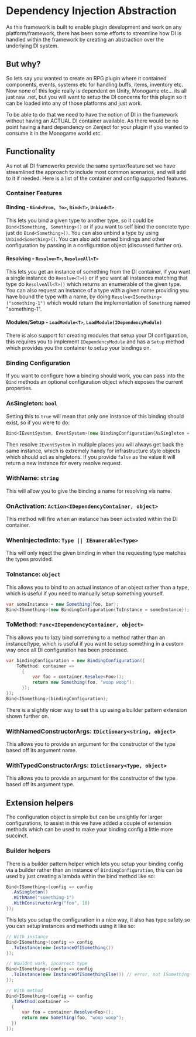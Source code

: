 # Dependency Injection Abstraction

As this framework is built to enable plugin development and work on any platform/framework, there has been some efforts to streamline how DI is handled within the framework by creating an abstraction over the underlying DI system.

## But why?

So lets say you wanted to create an RPG plugin where it contained components, events, systems etc for handling buffs, items, inventory etc. Now none of this logic really is dependent on Unity, Monogame etc... its all just raw .net, but you will want to setup the DI concerns for this plugin so it can be loaded into any of those platforms and just work.

To be able to do that we need to have the notion of DI in the framework without having an ACTUAL DI container available. As there would be no point having a hard dependency on Zenject for your plugin if you wanted to consume it in the Monogame world etc.

## Functionality

As not all DI frameworks provide the same syntax/feature set we have streamlined the approach to include most common scenarios, and will add to it if needed. Here is a list of the container and config supported features.

### Container Features

#### Binding - `Bind<From, To>`, `Bind<T>`, `Unbind<T>`

This lets you bind a given type to another type, so it could be `Bind<ISomething, Something>()` or if you want to self bind the concrete type just do `Bind<Something>()`. You can also unbind a type by using `Unbind<Something>()`. You can also add named bindings and other configuration by passing in a configuration object (discussed further on).

#### Resolving -  `Resolve<T>`, `ResolveAll<T>`

This lets you get an instance of something from the DI container, if you want a single instance do `Resolve<T>()` or if you want all instances matching that type do `ResolveAll<T>()` which returns an enumerable of the given type. You can also request an instance of a type with a given name providing you have bound the type with a name, by doing `Resolve<ISomething>("something-1")` which would return the implementation of `Something` named "something-1".

#### Modules/Setup - `LoadModule<T>`, `LoadModule(IDependencyModule)`

There is also support for creating modules that setup your DI configuration, this requires you to implement `IDependencyModule` and has a `Setup` method which provides you the container to setup your bindings on.

### Binding Configuration

If you want to configure how a binding should work, you can pass into the `Bind` methods an optional configuration object which exposes the current properties.

### AsSingleton: `bool`

Setting this to `true` will mean that only one instance of this binding should exist, so if you were to do:
```csharp
Bind<IEventSystem, EventSystem>(new BindingConfiguration{AsSingleton = true});
```
Then resolve `IEventSystem` in multiple places you will always get back the same instance, which is extremely handy for infrastructure style objects which should act as singletons. If you provide `false` as the value it will return a new instance for every resolve request.

### WithName: `string`

This will allow you to give the binding a name for resolving via name.

### OnActivation: `Action<IDependencyContainer, object>`

This method will fire when an instance has been activated within the DI container.

### WhenInjectedInto: `Type || IEnumerable<Type>`

This will only inject the given binding in when the requesting type matches the types provided.

### ToInstance: `object`

This allows you to bind to an actual instance of an object rather than a type, which is useful if you need to manually setup something yourself.

```csharp
var someInstance = new Something(foo, bar);
Bind<ISomething>(new BindingConfiguration{ToInstance = someInstance});
```

### ToMethod: `Func<IDependencyContainer, object>`

This allows you to lazy bind something to a method rather than an instance/type, which is useful if you want to setup something in a custom way once all DI configuration has been processed.

```csharp
var bindingConfiguration = new BindingConfiguration({
    ToMethod: container =>
      {
          var foo = container.Resolve<Foo>();
          return new Something(foo, "woop woop");
      });
});
Bind<ISomething>(bindingConfiguration);
```

There is a slightly nicer way to set this up using a builder pattern extension shown further on.

### WithNamedConstructorArgs: `IDictionary<string, object>`

This allows you to provide an argument for the constructor of the type based off its argument name.


### WithTypedConstructorArgs: `IDictionary<Type, object>`

This allows you to provide an argument for the constructor of the type based off its argument type.

## Extension helpers

The configuration object is simple but can be unsightly for larger configurations, to assist in this we have added a couple of extension methods which can be used to make your binding config a little more succinct.

### Builder helpers

There is a builder pattern helper which lets you setup your binding config via a builder rather than an instance of `BindingConfiguration`, this can be used by just creating a lambda within the bind method like so:

```csharp
Bind<ISomething>(config => config
  .AsSingleton()
  .WithName("something-1")
  .WithConstructorArg("foo", 10)
});
```

This lets you setup the configuration in a nice way, it also has type safety so you can setup instances and methods using it like so:

```csharp
// With instance
Bind<ISomething>(config => config
  .ToInstance(new InstanceOfISomething())
});

// Wouldnt work, incorrect type
Bind<ISomething>(config => config
  .ToInstance(new InstanceOfISomethingElse()) // error, not ISomething
});

// With method
Bind<ISomething>(config => config
  .ToMethod(container =>
  {
      var foo = container.Resolve<Foo>();
      return new Something(foo, "woop woop");
  })
});
```